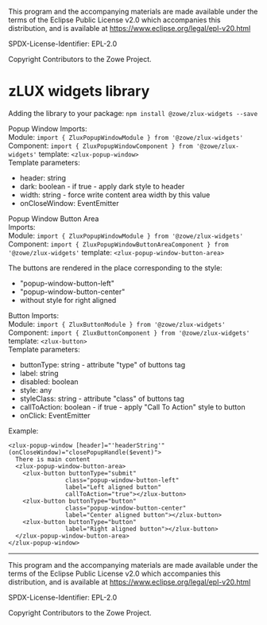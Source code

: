 This program and the accompanying materials are
made available under the terms of the Eclipse Public License v2.0 which accompanies
this distribution, and is available at https://www.eclipse.org/legal/epl-v20.html

SPDX-License-Identifier: EPL-2.0

Copyright Contributors to the Zowe Project.

# zLUX widgets library

Adding the library to your package:
`npm install @zowe/zlux-widgets --save`

Popup Window
Imports:  
Module: `import { ZluxPopupWindowModule } from '@zowe/zlux-widgets'`  
Component: `import { ZluxPopupWindowComponent } from '@zowe/zlux-widgets'` template: `<zlux-popup-window>`  
Template parameters:
- header: string
- dark: boolean - if true - apply dark style to header
- width: string - force write content area width by this value
- onCloseWindow: EventEmitter

Popup Window Button Area  
Imports:  
Module: `import { ZluxPopupWindowModule } from '@zowe/zlux-widgets'`  
Component: `import { ZluxPopupWindowButtonAreaComponent } from '@zowe/zlux-widgets'` template:   `<zlux-popup-window-button-area>`

The buttons are rendered in the place corresponding to the style:
-  "popup-window-button-left"
-  "popup-window-button-center"
-  without style for right aligned

Button
Imports:  
Module: `import { ZluxButtonModule } from '@zowe/zlux-widgets'`  
Component: `import { ZluxButtonComponent } from '@zowe/zlux-widgets'` template: `<zlux-button>`  
Template parameters:
- buttonType: string -  attribute "type" of buttons tag
- label: string
- disabled: boolean
- style: any
- styleClass: string - attribute "class" of buttons tag
- callToAction: boolean - if true - apply "Call To Action" style to button
- onClick: EventEmitter

Example:
```
<zlux-popup-window [header]="'headerString'" (onCloseWindow)="closePopupHandle($event)">
  There is main content
  <zlux-popup-window-button-area>
    <zlux-button buttonType="submit"
                class="popup-window-button-left"
                label="Left aligned button"
                callToAction="true"></zlux-button>
    <zlux-button buttonType="button"
                class="popup-window-button-center"
                label="Center aligned button"></zlux-button>
    <zlux-button buttonType="button"
                label="Right aligned button"></zlux-button>
  </zlux-popup-window-button-area>
</zlux-popup-window>
```

---

This program and the accompanying materials are
made available under the terms of the Eclipse Public License v2.0 which accompanies
this distribution, and is available at https://www.eclipse.org/legal/epl-v20.html

SPDX-License-Identifier: EPL-2.0

Copyright Contributors to the Zowe Project.
